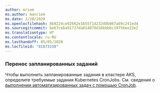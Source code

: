 ```yaml
---
author: mriem
ms.author: manriem
ms.date: 2/28/2020
ms.openlocfilehash: 8b0224ce92662e1655f1d232d8b067a89c241ed4
ms.sourcegitcommit: be67ceba91727da014879d16bbbbc19756ee22e2
ms.translationtype: HT
ms.contentlocale: ru-RU
ms.lasthandoff: 05/05/2020
ms.locfileid: "81673150"
---
```

### <a name="migrate-scheduled-jobs"></a>Перенос запланированных заданий

Чтобы выполнить запланированные задания в кластере AKS, определите требуемые задания Kubernetes CronJobs. См. сведения о [выполнении автоматизированных задач с помощью CronJob](https://kubernetes.io/docs/tasks/job/automated-tasks-with-cron-jobs/).
